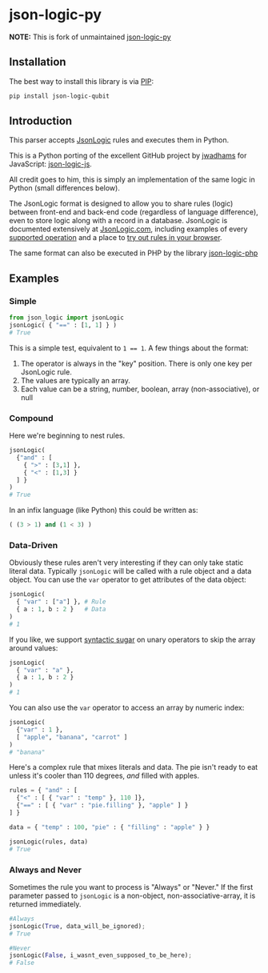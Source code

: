 # json-logic-py
**NOTE:** This is fork of unmaintained [json-logic-py](https://github.com/nadirizr/json-logic-py)

## Installation

The best way to install this library is via [PIP](https://pypi.python.org/pypi/):

```bash
pip install json-logic-qubit
```
## Introduction
This parser accepts [JsonLogic](http://jsonlogic.com) rules and executes them in Python.

This is a Python porting of the excellent GitHub project by [jwadhams](https://github.com/jwadhams) for JavaScript: [json-logic-js](https://github.com/jwadhams/json-logic-js).

All credit goes to him, this is simply an implementation of the same logic in Python (small differences below).

The JsonLogic format is designed to allow you to share rules (logic) between front-end and back-end code (regardless of language difference), even to store logic along with a record in a database.  JsonLogic is documented extensively at [JsonLogic.com](http://jsonlogic.com), including examples of every [supported operation](http://jsonlogic.com/operations.html) and a place to [try out rules in your browser](http://jsonlogic.com/play.html).

The same format can also be executed in PHP by the library [json-logic-php](https://github.com/jwadhams/json-logic-php/)

## Examples

### Simple
```python
from json_logic import jsonLogic
jsonLogic( { "==" : [1, 1] } )
# True
```

This is a simple test, equivalent to `1 == 1`.  A few things about the format:

  1. The operator is always in the "key" position. There is only one key per JsonLogic rule.
  1. The values are typically an array.
  1. Each value can be a string, number, boolean, array (non-associative), or null

### Compound
Here we're beginning to nest rules. 

```python
jsonLogic(
  {"and" : [
    { ">" : [3,1] },
    { "<" : [1,3] }
  ] }
)
# True
```
  
In an infix language (like Python) this could be written as:

```python
( (3 > 1) and (1 < 3) )
```
    
### Data-Driven

Obviously these rules aren't very interesting if they can only take static literal data. Typically `jsonLogic` will be called with a rule object and a data object. You can use the `var` operator to get attributes of the data object:

```python
jsonLogic(
  { "var" : ["a"] }, # Rule
  { a : 1, b : 2 }   # Data
)
# 1
```

If you like, we support [syntactic sugar](https://en.wikipedia.org/wiki/Syntactic_sugar) on unary operators to skip the array around values:

```python
jsonLogic(
  { "var" : "a" },
  { a : 1, b : 2 }
)
# 1
```

You can also use the `var` operator to access an array by numeric index:

```python
jsonLogic(
  {"var" : 1 },
  [ "apple", "banana", "carrot" ]
)
# "banana"
```

Here's a complex rule that mixes literals and data. The pie isn't ready to eat unless it's cooler than 110 degrees, *and* filled with apples.

```python
rules = { "and" : [
  {"<" : [ { "var" : "temp" }, 110 ]},
  {"==" : [ { "var" : "pie.filling" }, "apple" ] }
] }

data = { "temp" : 100, "pie" : { "filling" : "apple" } }

jsonLogic(rules, data)
# True
```

### Always and Never
Sometimes the rule you want to process is "Always" or "Never."  If the first parameter passed to `jsonLogic` is a non-object, non-associative-array, it is returned immediately.

```python
#Always
jsonLogic(True, data_will_be_ignored);
# True

#Never
jsonLogic(False, i_wasnt_even_supposed_to_be_here);
# False
```
